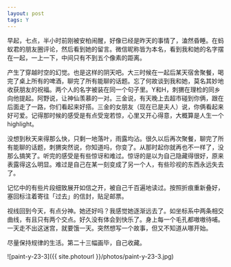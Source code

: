 ```yaml
---
layout: post
tags: Y
---
```


早起，七点，半小时前刚被安柏闹醒，好像已经是昨天的事情了，溘然昏睡。在蚂蚁君的朋友圈评论，然后看到她的留言。微信昵称皆为本名，看到我和她的名字摆在一起，一上一下，中间只有不到五个像素的距离。

产生了穿越时空的幻觉。也是这样的阴天吧。大三时候在一起后某天宿舍聚餐，喝完了桌上所有的啤酒，聊完了所有能聊的话题。忘了何故谈到我和她，莫名其妙地收获朋友的祝福。两个人的名字被装在同一个句子里。Y和H，刺猬在理检的同乡向他提起。阿野说，让神仙羡慕的一对。三金说，有天晚上去超市碰到你俩，跟在后面走了一路，你们看起来好搭。三金的女朋友（现在已是夫人）说，你俩看起来好可爱。记得那时候的感受是有点受宠若惊，心里又开心得意，大概算是人生一个highlight。

没想到秋天来得那么快，只剩一地落叶，雨露均沾。很久以后再次聚餐，聊完了所有能聊的话题，刺猬突然说，你知道吗，你变了。从那时起你就再也不一样了，没那么搞笑了。听完的感受是有些惊讶和难过。惊讶的是以为自己隐藏得很好，原来表露得这么明显。难过是自己在某一刻变成了另一个人，有些珍视的东西永远失去了。

记忆中的有些片段细致展开如信之开，被自己千百遍地读过。按照折痕重新叠好，塞回标注着寄往「过去」的信封，贴足邮票。

视线回到今天，有点分神。她还好吗？我感觉她逐渐远去了。如坐标系中两条相交曲线，有且只有两个交点。好久没有体会到快乐了。身上每一个毛孔都嗷嗷待哺。一天走不出这迷宫，就要饿一天。突然想写一个故事，但又不知道从哪开始。

尽量保持规律的生活。第二十三幅画毕，自己收藏。

![paint-y-23-3]({{ site.photourl }}/photos/paint-y-23-3.jpg)